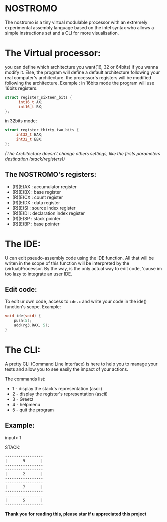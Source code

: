 # NOSTROMO
The nostromo is a tiny virtual modulable processor with an extremely experimental assembly language based on the intel syntax who allows a simple instructions set and a CLI for more visualisation.

# The Virtual processor:

you can define which architecture you want(16, 32 or 64bits) if you wanna modify it. Else, the program will define a default architecture following your real computer's architecture.
the processor's registers will be modified following the architecture.
Example : 
in 16bits mode the program will use 16bits registers.
```c
struct register_sixteen_bits {
      int16_t AX;
      int16_t BX;
};
``` 
 in 32bits mode:
 ```c
 struct register_thirty_two_bits {
      int32_t EAX;
      int32_t EBX;
 };
 ```
 *(The Architecture doesn't change others settings, like the firsts parameters destination (stack/registers))*
 
 ## The NOSTROMO's registers:
 * (R)(E)AX : accumulator register
 * (R)(E)BX : base register
 * (R)(E)CX : count register
 * (R)(E)DX : data register
 * (R)(E)SI : source index register
 * (R)(E)DI : declaration index register
 * (R)(E)SP : stack pointer
 * (R)(E)BP : base pointer

# The IDE:

U can edit pseudo-assembly code using the IDE function. All that will be writen in the scope of this function will be interpreted by the (virtual)Processor. By the way, is the only actual way to edit code, 'cause im too lazy to integrate an user IDE. 

## Edit code:
To edit ur own code, access to `ide.c` and write your code in the ide() function's scope.
Example:
```c
void ide(void) {
    push(5);
    add(rg3.RAX, 5);
}
```
# The CLI:

A pretty CLI (Command Line Interface) is here to help you to manage your tests and allow you to see easily the impact of your actions.

The commands list:
* 1 - display the stack's representation (ascii)
* 2 - display the register's representation (ascii)
* 3 - Greetz
* 4 - helpmenu
* 5 - quit the program

## Example:
input> 1

STACK:
```
-----------------
|       9       |
-----------------
-----------------
|       2       |
-----------------
-----------------
|       7       |
-----------------
-----------------
|       5       |
-----------------
```


**Thank you for reading this, please star if u appreciated this project**
